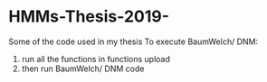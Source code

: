 # HMMs-Thesis-2019-
Some of the code used in my thesis
To execute BaumWelch/ DNM: 
1) run all the functions in functions upload 
2) then run BaumWelch/ DNM code

